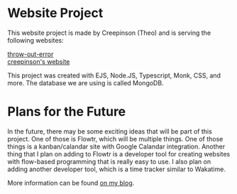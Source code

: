 # Website Project
This website project is made by Creepinson (Theo) and is serving the following websites:

[throw-out-error](https://throw-out-error.dev)  
[creepinson's website](https://theoparis.com)

This project was created with EJS, Node.JS, Typescript, Monk, CSS, and more. The database we are using is called MongoDB. 

# Plans for the Future
In the future, there may be some exciting ideas that will be part of this project. One of those is Flowtr, which will be multiple things.
One of those things is a kanban/calandar site with Google Calandar integration. Another thing that I plan on adding to Flowtr is a 
developer tool for creating websites with flow-based programming that is really easy to use. I also plan on adding another developer tool,
which is a time tracker similar to Wakatime. 

More information can be found [on my blog](https://theoparis.com/blog).
